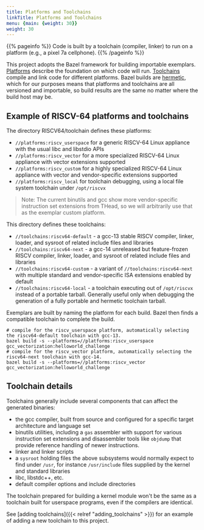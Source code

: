 ```yaml
---
title: Platforms and Toolchains
linkTitle: Platforms and Toolchains
menu: {main: {weight: 30}}
weight: 30
---
```


{{% pageinfo %}}
Code is built by a toolchain (compiler, linker) to run on a platform (e.g., a pixel 7a cellphone).
{{% /pageinfo %}}

This project adopts the Bazel framework for building importable exemplars.  [Platforms](https://bazel.build/extending/platforms)
describe the foundation on which code will run.  [Toolchains](https://bazel.build/extending/toolchains) compile and link code for different
platforms.  Bazel builds are [hermetic](https://bazel.build/basics/hermeticity), which for our purposes means that platforms and toolchains
are all versioned and importable, so build results are the same no matter where the build host may be.

## Example of RISCV-64 platforms and toolchains

The directory RISCV64/toolchain defines these platforms:

* `//platforms:riscv_userspace` for a generic RISCV-64 Linux appliance with the usual libc and libstdio APIs
* `//platforms:riscv_vector` for a more specialized RISCV-64 Linux appliance with vector extensions supported
* `//platforms:riscv_custom` for a highly specialized RISCV-64 Linux appliance with vector and vendor-specific extensions supported
* `//platforms:riscv_local` for toolchain debugging, using a local file system toolchain under `/opt/riscvx`

>Note: The current binutils and gcc show more vendor-specific instruction set extensions from THead, so we will arbitrarily use that
>      as the exemplar custom platform.

This directory defines these toolchains:

* `//toolchains:riscv64-default` - a gcc-13 stable RISCV compiler, linker, loader, and sysroot of related include files and libraries
* `//toolchains:riscv64-next` - a gcc-14 unreleased but feature-frozen RISCV compiler, linker, loader, and sysroot of related include files
  and libraries
* `//toolchains:riscv64-custom` - a variant of  `//toolchains:riscv64-next` with multiple standard and vendor-specific ISA extensions enabled
  by default
* `//toolchains:riscv64-local` - a toolchain executing out of `/opt/riscvx` instead of a portable tarball.  Generally useful only when
  debugging the generation of a fully portable and hermetic toolchain tarball.

Exemplars are built by naming the platform for each build.  Bazel then finds a compatible toolchain to complete the build.

```console
# compile for the riscv_userspace platform, automatically selecting the riscv64-default toolchain with gcc-13.
bazel build -s --platforms=//platforms:riscv_userspace gcc_vectorization:helloworld_challenge
# compile for the riscv_vector platform, automatically selecting the riscv64-next toolchain with gcc-14.
bazel build -s --platforms=//platforms:riscv_vector gcc_vectorization:helloworld_challenge
```

## Toolchain details

Toolchains generally include several components that can affect the generated binaries:

* the gcc compiler, built from source and configured for a specific target architecture and language set
* binutils utilities, including a `gas` assembler with support for various instruction set extensions
  and disassembler tools like `objdump` that provide reference handling of newer instructions.
* linker and linker scripts
* a `sysroot` holding files the above subsystems would normally expect to find under `/usr`, for instance
    `/usr/include` files supplied by the kernel and standard libraries
* libc, libstdc++, etc.
* default compiler options and include directories

The toolchain prepared for building a kernel module won't be the same as a toolchain built for userspace programs,
even if the compilers are identical.

See [adding toolchains]({{< relref "adding_toolchains" >}}) for an example of adding a new toolchain to this project.